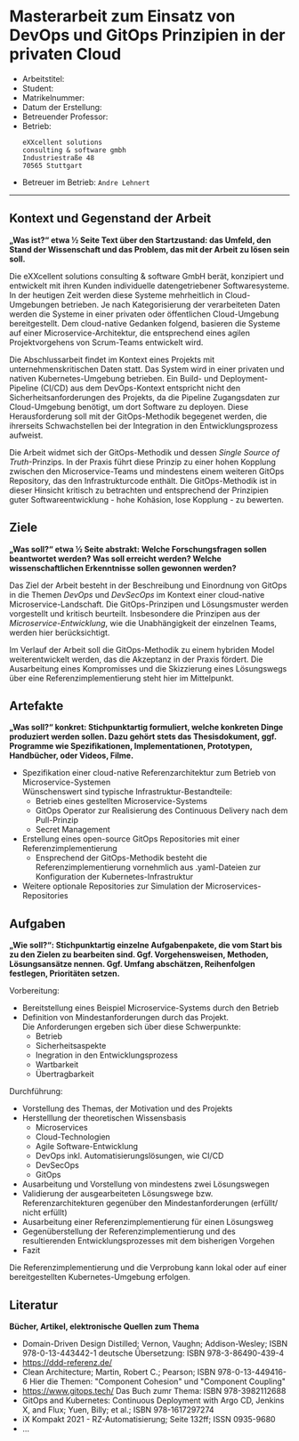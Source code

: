 # Masterarbeit zum Einsatz von DevOps und GitOps Prinzipien in der privaten Cloud

- Arbeitstitel: ``` ```
- Student: ``` ```
- Matrikelnummer: ``` ```
- Datum der Erstellung: ``` ```
- Betreuender Professor: ``` ```
- Betrieb: 
  ```
  eXXcellent solutions
  consulting & software gmbh
  Industriestraße 48
  70565 Stuttgart
  ```
- Betreuer im Betrieb: ```Andre Lehnert```

---

## Kontext und Gegenstand der Arbeit

__„Was ist?“ etwa ½ Seite Text über den Startzustand: das Umfeld, den Stand der Wissenschaft und das Problem, das mit der Arbeit zu lösen sein soll.__

Die eXXcellent solutions consulting & software GmbH berät, konzipiert und entwickelt mit ihren Kunden individuelle datengetriebener Softwaresysteme. In der heutigen Zeit werden diese Systeme mehrheitlich in Cloud-Umgebungen betrieben. Je nach Kategorisierung der verarbeiteten Daten werden die Systeme in einer privaten oder öffentlichen Cloud-Umgebung bereitgestellt. Dem cloud-native Gedanken folgend, basieren die Systeme auf einer Microservice-Architektur, die entsprechend eines agilen Projektvorgehens von Scrum-Teams entwickelt wird.

Die Abschlussarbeit findet im Kontext eines Projekts mit unternehmenskritischen Daten statt. Das System wird in einer privaten und nativen Kubernetes-Umgebung betrieben. Ein Build- und Deployment-Pipeline (CI/CD) aus dem DevOps-Kontext entspricht nicht den Sicherheitsanforderungen des Projekts, da die Pipeline Zugangsdaten zur Cloud-Umgebung benötigt, um dort Software zu deployen. Diese Herausforderung soll mit der GitOps-Methodik begegenet werden, die ihrerseits Schwachstellen bei der Integration in den Entwicklungsprozess aufweist.

Die Arbeit widmet sich der GitOps-Methodik und dessen _Single Source of Truth_-Prinzips. In der Praxis führt diese Prinzip zu einer hohen Kopplung zwischen den Microservice-Teams und mindestens einem weiteren GitOps Repository, das den Infrastrukturcode enthält. Die GitOps-Methodik ist in dieser Hinsicht kritisch zu betrachten und entsprechend der Prinzipien guter Softwareentwicklung - hohe Kohäsion, lose Kopplung - zu bewerten.

## Ziele

__„Was soll?“ etwa ½ Seite abstrakt: Welche Forschungsfragen sollen beantwortet werden? Was soll erreicht werden? Welche wissenschaftlichen Erkenntnisse sollen gewonnen werden?__

Das Ziel der Arbeit besteht in der Beschreibung und Einordnung von GitOps in die Themen _DevOps_ und _DevSecOps_ im Kontext einer cloud-native Microservice-Landschaft. Die GitOps-Prinzipen und Lösungsmuster werden vorgestellt und kritisch beurteilt. Insbesondere die Prinzipen aus der _Microservice-Entwicklung_, wie die Unabhängigkeit der einzelnen Teams, werden hier berücksichtigt.

Im Verlauf der Arbeit soll die GitOps-Methodik zu einem hybriden Model weiterentwickelt werden, das die Akzeptanz in der Praxis fördert.
Die Ausarbeitung eines Kompromisses und die Skizzierung eines Lösungswegs über eine Referenzimplementierung steht hier im Mittelpunkt.

## Artefakte

__„Was soll?“ konkret: Stichpunktartig formuliert, welche konkreten Dinge produziert werden sollen. Dazu gehört stets das Thesisdokument, ggf. Programme wie Spezifikationen, Implementationen, Prototypen, Handbücher, oder Videos, Filme.__

- Spezifikation einer cloud-native Referenzarchitektur zum Betrieb von Microservice-Systemen<br>
  Wünschenswert sind typische Infrastruktur-Bestandteile:
  - Betrieb eines gestellten Microservice-Systems
  - GitOps Operator zur Realisierung des Continuous Delivery nach dem Pull-Prinzip
  - Secret Management
- Erstellung eines open-source GitOps Repositories mit einer Referenzimplementierung
  - Ensprechend der GitOps-Methodik besteht die Referenzimplementierung vornehmlich aus .yaml-Dateien zur Konfiguration der Kubernetes-Infrastruktur
- Weitere optionale Repositories zur Simulation der Microservices-Repositories



## Aufgaben

__„Wie soll?“: Stichpunktartig einzelne Aufgabenpakete, die vom Start bis zu den Zielen zu bearbeiten sind. Ggf. Vorgehensweisen, Methoden, Lösungsansätze nennen. Ggf. Umfang abschätzen, Reihenfolgen festlegen, Prioritäten setzen.__

Vorbereitung:

- Bereitstellung eines Beispiel Microservice-Systems durch den Betrieb
- Definition von Mindestanforderungen durch das Projekt.<br>
  Die Anforderungen ergeben sich über diese Schwerpunkte:
  - Betrieb
  - Sicherheitsaspekte
  - Inegration in den Entwicklungsprozess
  - Wartbarkeit
  - Übertragbarkeit

Durchführung:

- Vorstellung des Themas, der Motivation und des Projekts
- Herstelllung der theoretischen Wissensbasis
  - Microservices
  - Cloud-Technologien
  - Agile Software-Entwicklung
  - DevOps inkl. Automatisierungslösungen, wie CI/CD
  - DevSecOps
  - GitOps
- Ausarbeitung und Vorstellung von mindestens zwei Lösungswegen
- Validierung der ausgearbeiteten Lösungswege bzw. Referenzarchitekturen gegenüber den Mindestanforderungen (erfüllt/ nicht erfüllt)
- Ausarbeitung einer Referenzimplementierung für einen Lösungsweg
- Gegenüberstellung der Referenzimplementierung und des resultierenden Entwicklungsprozesses mit dem bisherigen Vorgehen
- Fazit

Die Referenzimplementierung und die Verprobung kann lokal oder auf einer bereitgestellten Kubernetes-Umgebung erfolgen.



## Literatur

__Bücher, Artikel, elektronische Quellen zum Thema__

- Domain-Driven Design Distilled; Vernon, Vaughn; Addison-Wesley; ISBN 978-0-13-443442-1
  deutsche Übersetzung: ISBN 978-3-86490-439-4
- https://ddd-referenz.de/
- Clean Architecture; Martin, Robert C.; Pearson; ISBN 978-0-13-449416-6
  Hier die Themen: "Component Cohesion" und "Component Coupling"
- https://www.gitops.tech/
  Das Buch zumr Thema: ISBN 978-3982112688
- GitOps and Kubernetes: Continuous Deployment with Argo CD, Jenkins X, and Flux; Yuen, Billy; et al.; ISBN 978-1617297274
- iX Kompakt 2021 - RZ-Automatisierung; Seite 132ff; ISSN 0935-9680 
- ...

